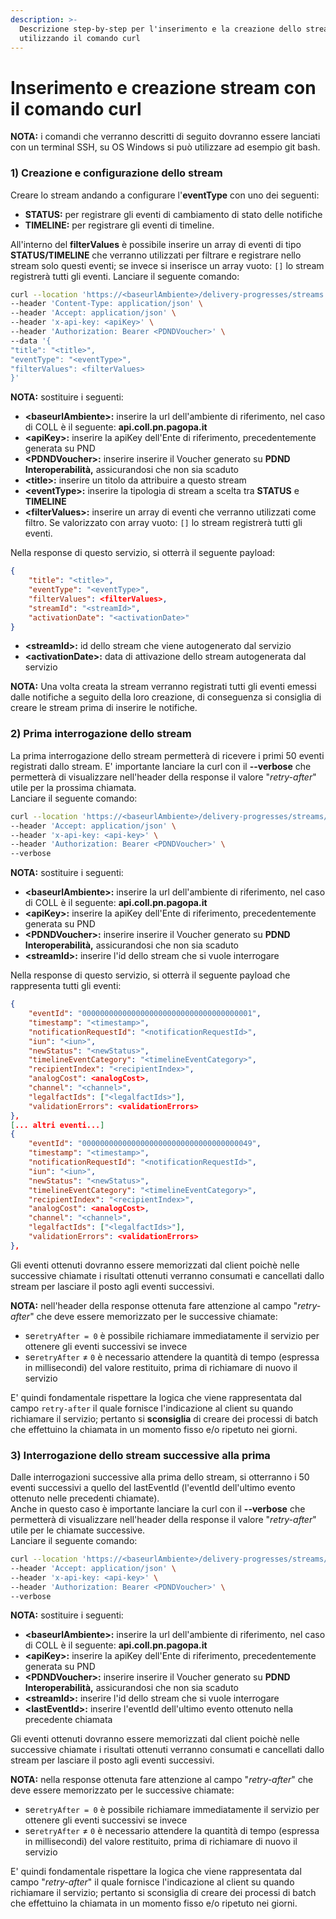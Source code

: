 ```yaml
---
description: >-
  Descrizione step-by-step per l'inserimento e la creazione dello stream
  utilizzando il comando curl
---
```


# Inserimento e creazione stream con il comando curl

**NOTA:** i comandi che verranno descritti di seguito dovranno essere lanciati con un terminal SSH, su OS Windows si può utilizzare ad esempio git bash.

### 1) Creazione e configurazione dello stream

Creare lo stream andando a configurare l'**eventType** con uno dei seguenti:

* **STATUS:** per registrare gli eventi di cambiamento di stato delle notifiche
* **TIMELINE:** per registrare gli eventi di timeline.

All'interno del **filterValues** è possibile inserire un array di eventi di tipo **STATUS/TIMELINE** che verranno utilizzati per filtrare e registrare nello stream solo questi eventi; se invece si inserisce un array vuoto: `[]` lo stream registrerà tutti gli eventi. Lanciare il seguente comando:

```bash
curl --location 'https://<baseurlAmbiente>/delivery-progresses/streams' \
--header 'Content-Type: application/json' \
--header 'Accept: application/json' \
--header 'x-api-key: <apiKey>' \
--header 'Authorization: Bearer <PDNDVoucher>' \
--data '{
"title": "<title>",
"eventType": "<eventType>",
"filterValues": <filterValues>
}'
```

**NOTA:** sostituire i seguenti:

* **\<baseurlAmbiente>:** inserire la url dell'ambiente di riferimento, nel caso di COLL è il seguente: **api.coll.pn.pagopa.it**
* **\<apiKey>:** inserire la apiKey dell'Ente di riferimento, precedentemente generata su PND
* **\<PDNDVoucher>:** inserire inserire il Voucher generato su **PDND Interoperabilità,** assicurandosi che non sia scaduto
* **\<title>:** inserire un titolo da attribuire a questo stream
* **\<eventType>:** inserire la tipologia di stream a scelta tra **STATUS** e **TIMELINE**&#x20;
* **\<filterValues>:** inserire un array di eventi che verranno utilizzati come filtro. Se valorizzato con array vuoto: `[]` lo stream registrerà tutti gli eventi.

Nella response di questo servizio, si otterrà il seguente payload:

```json
{
    "title": "<title>",
    "eventType": "<eventType>",
    "filterValues": <filterValues>,
    "streamId": "<streamId>",
    "activationDate": "<activationDate>"
}
```

* **\<streamId>:** id dello stream che viene autogenerato dal servizio
* **\<activationDate>:** data di attivazione dello stream autogenerata dal servizio

**NOTA:** Una volta creata la stream verranno registrati tutti gli eventi emessi dalle notifiche a seguito della loro creazione, di conseguenza si consiglia di creare le stream prima di inserire le notifiche.

### 2) Prima interrogazione dello stream

La prima interrogazione dello stream permetterà di ricevere i primi 50 eventi registrati dallo stream. E' importante lanciare la curl con il **--verbose** che permetterà di visualizzare nell'header della response il valore "_retry-after_" utile per la prossima chiamata.\
Lanciare il seguente comando:

```bash
curl --location 'https://<baseurlAmbiente>/delivery-progresses/streams/<streamId>/events' \
--header 'Accept: application/json' \
--header 'x-api-key: <api-key>' \
--header 'Authorization: Bearer <PDNDVoucher>' \
--verbose
```

**NOTA:** sostituire i seguenti:

* **\<baseurlAmbiente>:** inserire la url dell'ambiente di riferimento, nel caso di COLL è il seguente: **api.coll.pn.pagopa.it**
* **\<apiKey>:** inserire la apiKey dell'Ente di riferimento, precedentemente generata su PND
* **\<PDNDVoucher>:** inserire inserire il Voucher generato su **PDND Interoperabilità,** assicurandosi che non sia scaduto
* **\<streamId>:** inserire l'id dello stream che si vuole interrogare

Nella response di questo servizio, si otterrà il seguente payload che rappresenta tutti gli eventi:

```json
{
    "eventId": "00000000000000000000000000000000000001",
    "timestamp": "<timestamp>",
    "notificationRequestId": "<notificationRequestId>",
    "iun": "<iun>",
    "newStatus": "<newStatus>",
    "timelineEventCategory": "<timelineEventCategory>",
    "recipientIndex": "<recipientIndex>",
    "analogCost": <analogCost>,
    "channel": "<channel>",
    "legalfactIds": ["<legalfactIds>"],
    "validationErrors": <validationErrors>
},
[... altri eventi...]
{
    "eventId": "00000000000000000000000000000000000049",
    "timestamp": "<timestamp>",
    "notificationRequestId": "<notificationRequestId>",
    "iun": "<iun>",
    "newStatus": "<newStatus>",
    "timelineEventCategory": "<timelineEventCategory>",
    "recipientIndex": "<recipientIndex>",
    "analogCost": <analogCost>,
    "channel": "<channel>",
    "legalfactIds": ["<legalfactIds>"],
    "validationErrors": <validationErrors>
},
```

Gli eventi ottenuti dovranno essere memorizzati dal client poichè nelle successive chiamate i risultati ottenuti verranno consumati e cancellati dallo stream per lasciare il posto agli eventi successivi.

**NOTA:** nell'header della response ottenuta fare attenzione al campo "_retry-after_" che deve essere memorizzato per le successive chiamate:

* se`retryAfter = 0` è possibile richiamare immediatamente il servizio per ottenere gli eventi successivi se invece
* se`retryAfter` ≠ `0` è necessario attendere la quantità di tempo (espressa in millisecondi) del valore restituito, prima di richiamare di nuovo il servizio

E' quindi fondamentale rispettare la logica che viene rappresentata dal campo  `retry-after` il quale fornisce l'indicazione al client su quando richiamare il servizio; pertanto si **sconsiglia** di creare dei processi di batch che effettuino la chiamata in un momento fisso e/o ripetuto nei giorni.

### 3) Interrogazione dello stream successive alla prima

Dalle interrogazioni successive alla prima dello stream, si otterranno i 50 eventi successivi a quello del lastEventId (l'eventId dell'ultimo evento ottenuto nelle precedenti chiamate).\
Anche in questo caso è importante lanciare la curl con il **--verbose** che permetterà di visualizzare nell'header della response il valore "_retry-after_" utile per le chiamate successive.\
Lanciare il seguente comando:

```bash
curl --location 'https://<baseurlAmbiente>/delivery-progresses/streams/<streamId>/events?lastEventId=<lastEventId>' \
--header 'Accept: application/json' \
--header 'x-api-key: <api-key>' \
--header 'Authorization: Bearer <PDNDVoucher>' \
--verbose
```

**NOTA:** sostituire i seguenti:

* **\<baseurlAmbiente>:** inserire la url dell'ambiente di riferimento, nel caso di COLL è il seguente: **api.coll.pn.pagopa.it**
* **\<apiKey>:** inserire la apiKey dell'Ente di riferimento, precedentemente generata su PND
* **\<PDNDVoucher>:** inserire inserire il Voucher generato su **PDND Interoperabilità,** assicurandosi che non sia scaduto
* **\<streamId>:** inserire l'id dello stream che si vuole interrogare
* **\<lastEventId>:** inserire l'eventId dell'ultimo evento ottenuto nella precedente chiamata

Gli eventi ottenuti dovranno essere memorizzati dal client poichè nelle successive chiamate i risultati ottenuti verranno consumati e cancellati dallo stream per lasciare il posto agli eventi successivi.

**NOTA:** nella response ottenuta fare attenzione al campo "_retry-after_" che deve essere memorizzato per le successive chiamate:

* se`retryAfter = 0` è possibile richiamare immediatamente il servizio per ottenere gli eventi successivi se invece
* se`retryAfter` ≠ `0` è necessario attendere la quantità di tempo (espressa in millisecondi) del valore restituito, prima di richiamare di nuovo il servizio

E' quindi fondamentale rispettare la logica che viene rappresentata dal campo  "_retry-after_" il quale fornisce l'indicazione al client su quando richiamare il servizio; pertanto si sconsiglia di creare dei processi di batch che effettuino la chiamata in un momento fisso e/o ripetuto nei giorni.

